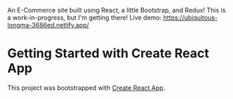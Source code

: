 An E-Commerce site built using React, a little Bootstrap, and Redux! This is a work-in-progress, but I'm getting there! Live demo:
https://ubiquitous-longma-3686ed.netlify.app/

# Getting Started with Create React App

This project was bootstrapped with [Create React App](https://github.com/facebook/create-react-app).

